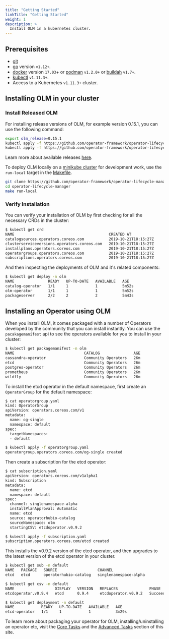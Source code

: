 ```yaml
---
title: "Getting Started"
linkTitle: "Getting Started"
weight: 1
description: >
  Install OLM in a kubernetes cluster.
---
```



## Prerequisites

- [git](https://git-scm.com/downloads)
- [go](https://golang.org/dl/) version `v1.12+`.
- [docker](https://docs.docker.com/install/) version `17.03`+ or [podman](https://github.com/containers/libpod/blob/master/install.md) `v1.2.0+` or [buildah](https://github.com/containers/buildah/blob/master/install.md) `v1.7+`.
- [kubectl](https://kubernetes.io/docs/tasks/tools/install-kubectl/) `v1.11.3+`.
- Access to a Kubernetes `v1.11.3+` cluster.

## Installing OLM in your cluster

### Install Released OLM
For installing release versions of OLM, for example version 0.15.1, you can use the following command:

```sh
export olm_release=0.15.1
kubectl apply -f https://github.com/operator-framework/operator-lifecycle-manager/releases/download/${olm_release}/crds.yaml
kubectl apply -f https://github.com/operator-framework/operator-lifecycle-manager/releases/download/${olm_release}/olm.yaml
```

Learn more about available releases [here](https://github.com/operator-framework/operator-lifecycle-manager/releases).


To deploy OLM locally on a [minikube cluster](https://kubernetes.io/docs/tasks/tools/install-minikube/) for development work, use the `run-local` target in the [Makefile](https://github.com/operator-framework/operator-lifecycle-manager/blob/master/Makefile).

```sh
git clone https://github.com/operator-framework/operator-lifecycle-manager.git
cd operator-lifecycle-manager
make run-local
```

### Verify Installation

You can verify your installation of OLM by first checking for all the necessary CRDs in the cluster:

```sh
$ kubectl get crd
NAME                                          CREATED AT
catalogsources.operators.coreos.com           2019-10-21T18:15:27Z
clusterserviceversions.operators.coreos.com   2019-10-21T18:15:27Z
installplans.operators.coreos.com             2019-10-21T18:15:27Z
operatorgroups.operators.coreos.com           2019-10-21T18:15:27Z
subscriptions.operators.coreos.com            2019-10-21T18:15:27Z
```

And then inspecting the deployments of OLM and it's related components:

```sh
$ kubectl get deploy -n olm
NAME               READY   UP-TO-DATE   AVAILABLE   AGE
catalog-operator   1/1     1            1           5m52s
olm-operator       1/1     1            1           5m52s
packageserver      2/2     2            2           5m43s
```

## Installing an Operator using OLM 

When you install OLM, it comes packaged with a number of Operators developed by the community that you can install instantly. 
You can use the `pacakagemanifest` api to see the operators available for you to install in your cluster: 

```sh 
$ kubectl get packagemanifest -n olm
NAME                               CATALOG               AGE
cassandra-operator                 Community Operators   26m
etcd                               Community Operators   26m
postgres-operator                  Community Operators   26m
prometheus                         Community Operators   26m
wildfly                            Community Operators   26m
```

To install the etcd operator in the default namespace, first create an `OperatorGroup` for the default namespace: 

```sh
$ cat operatorgroup.yaml
kind: OperatorGroup
apiVersion: operators.coreos.com/v1
metadata:
  name: og-single
  namespace: default
spec:
  targetNamespaces:
  - default

$ kubectl apply -f operatorgroup.yaml
operatorgroup.operators.coreos.com/og-single created
```

Then create a subscription for the etcd operator: 

```sh 
$ cat subscription.yaml
apiVersion: operators.coreos.com/v1alpha1
kind: Subscription
metadata:
  name: etcd
  namespace: default
spec:
  channel: singlenamespace-alpha
  installPlanApproval: Automatic
  name: etcd
  source: operatorhubio-catalog
  sourceNamespace: olm
  startingCSV: etcdoperator.v0.9.2

$ kubectl apply -f subscription.yaml
subscription.operators.coreos.com/etcd created
```

This installs the v0.9.2 version of the etcd operator, and then upgrades to the latest version of the etcd operator in your cluster.

```sh
$ kubectl get sub -n default 
NAME   PACKAGE   SOURCE                  CHANNEL
etcd   etcd      operatorhubio-catalog   singlenamespace-alpha

$ kubectl get csv -n default 
NAME                  DISPLAY   VERSION   REPLACES              PHASE
etcdoperator.v0.9.4   etcd      0.9.4     etcdoperator.v0.9.2   Succeeded

$ kubectl get deployment -n default 
NAME            READY   UP-TO-DATE   AVAILABLE   AGE
etcd-operator   1/1     1            1           3m29s
```

To learn more about packaging your operator for OLM, installing/uninstalling an operator etc, visit the [Core Tasks](/docs/tasks/) and the [Advanced Tasks](/docs/advanced-tasks/) section of this site.
